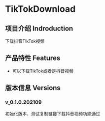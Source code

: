 # TikTokDownload
## 项目介绍 Indroduction
下载抖音TikTok视频
## 产品特性 Features
 - 可以下载TikTok或者是抖音视频

## 版本信息 Versions
### v_0.1.0.202109
初始化版本，测试复制链接下载抖音视频功能通过
